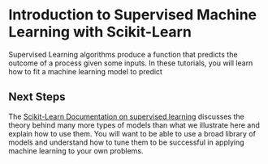 # Introduction to Supervised Machine Learning with Scikit-Learn

Supervised Learning algorithms produce a function that predicts the outcome of a process given some inputs.
In these tutorials, you will learn how to fit a machine learning model to predict 

## Next Steps

The [Scikit-Learn Documentation on supervised learning](https://scikit-learn.org/stable/supervised_learning.html) 
discusses the theory behind many more types of models than what we illustrate here and explain how to use them.
You will want to be able to use a broad library of models and understand how to tune them to be successful in
applying machine learning to your own problems.
